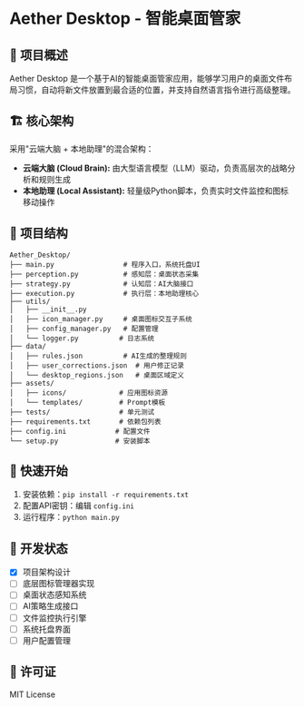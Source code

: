 # Aether Desktop - 智能桌面管家

## 🌟 项目概述

Aether Desktop 是一个基于AI的智能桌面管家应用，能够学习用户的桌面文件布局习惯，自动将新文件放置到最合适的位置，并支持自然语言指令进行高级整理。

## 🏗️ 核心架构

采用"云端大脑 + 本地助理"的混合架构：

- **云端大脑 (Cloud Brain):** 由大型语言模型（LLM）驱动，负责高层次的战略分析和规则生成
- **本地助理 (Local Assistant):** 轻量级Python脚本，负责实时文件监控和图标移动操作

## 📁 项目结构

```text
Aether_Desktop/
├── main.py                 # 程序入口，系统托盘UI
├── perception.py           # 感知层：桌面状态采集
├── strategy.py             # 认知层：AI大脑接口
├── execution.py            # 执行层：本地助理核心
├── utils/
│   ├── __init__.py
│   ├── icon_manager.py     # 桌面图标交互子系统
│   ├── config_manager.py   # 配置管理
│   └── logger.py          # 日志系统
├── data/
│   ├── rules.json          # AI生成的整理规则
│   ├── user_corrections.json  # 用户修正记录
│   └── desktop_regions.json   # 桌面区域定义
├── assets/
│   ├── icons/             # 应用图标资源
│   └── templates/         # Prompt模板
├── tests/                 # 单元测试
├── requirements.txt       # 依赖包列表
├── config.ini            # 配置文件
└── setup.py              # 安装脚本
```

## 🚀 快速开始

1. 安装依赖：`pip install -r requirements.txt`
2. 配置API密钥：编辑 `config.ini`
3. 运行程序：`python main.py`

## 🔧 开发状态

- [x] 项目架构设计
- [ ] 底层图标管理器实现
- [ ] 桌面状态感知系统
- [ ] AI策略生成接口
- [ ] 文件监控执行引擎
- [ ] 系统托盘界面
- [ ] 用户配置管理

## 📄 许可证

MIT License

